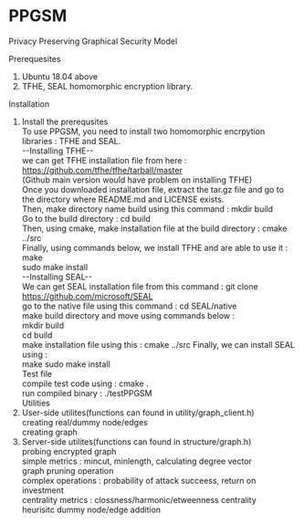 # PPGSM
Privacy Preserving Graphical Security Model   

Prerequesites   
 1. Ubuntu 18.04 above   
 2. TFHE, SEAL homomorphic encryption library.   

Installation   
 1. Install the prerequsites   
  To use PPGSM, you need to install two homomorphic encrpytion libraries : TFHE and SEAL.   
   --Installing TFHE--   
   we can get TFHE installation file from here : https://github.com/tfhe/tfhe/tarball/master     
   (Github main version would have problem on installing TFHE)   
   Once you downloaded installation file, extract the tar.gz file and go to the directory where README.md and LICENSE exists.   
   Then, make directory name build using this command : mkdir build   
   Go to the build directory : cd build   
   Then, using cmake, make installation file at the build directory : cmake ../src   
   Finally, using commands below, we install TFHE and are able to use it :   
   make   
   sudo make install   
   --Installing SEAL--   
   We can get SEAL installation file from this command : git clone https://github.com/microsoft/SEAL   
   go to the native file using this command : cd SEAL/native   
   make build directory and move using commands below :    
   mkdir build   
   cd build   
   make installation file using this : cmake ../src
   Finally, we can install SEAL using :   
   make
   sudo make install   
Test file   
   compile test code using : cmake .   
   run compiled binary : ./testPPGSM   
Utilities   
   1. User-side utilites(functions can found in utility/graph_client.h)   
    creating real/dummy node/edges   
    creating graph   
   2. Server-side utilites(functions can found in structure/graph.h)   
    probing encrypted graph   
    simple metrics : mincut, minlength, calculating degree vector   
    graph pruning operation   
    complex operations : probability of attack succeess, return on investment  
    centrality metrics : clossness/harmonic/etweenness centrality   
    heurisitc dummy node/edge addition   

